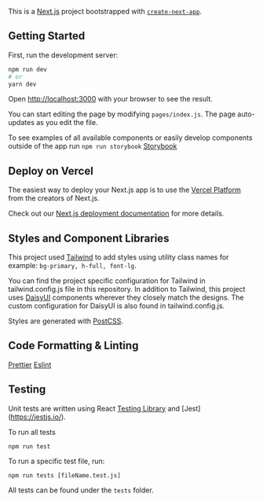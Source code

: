 This is a [Next.js](https://nextjs.org/) project bootstrapped with [`create-next-app`](https://github.com/vercel/next.js/tree/canary/packages/create-next-app).

## Getting Started

First, run the development server:

```bash
npm run dev
# or
yarn dev
```

Open [http://localhost:3000](http://localhost:3000) with your browser to see the result.

You can start editing the page by modifying `pages/index.js`. The page auto-updates as you edit the file.

To see examples of all available components or easily develop components outside of the app run `npm run storybook` [Storybook](https://storybook.js.org/blog/get-started-with-storybook-and-next-js/)

## Deploy on Vercel

The easiest way to deploy your Next.js app is to use the [Vercel Platform](https://vercel.com/new?utm_medium=default-template&filter=next.js&utm_source=create-next-app&utm_campaign=create-next-app-readme) from the creators of Next.js.

Check out our [Next.js deployment documentation](https://nextjs.org/docs/deployment) for more details.

## Styles and Component Libraries

This project used [Tailwind](https://tailwindcss.com/) to add styles using utility class names for example: `bg-primary, h-full, font-lg`.

You can find the project specific configuration for Tailwind in tailwind.config.js file in this repository. In addition to Tailwind, this project uses [DaisyUI](https://daisyui.com/) components wherever they closely match the designs. The custom configuration for DaisyUI is also found in tailwind.config.js.

Styles are generated with [PostCSS](https://postcss.org/).


## Code Formatting & Linting

[Prettier](https://prettier.io/)
[Eslint](https://eslint.org/)

## Testing

Unit tests are written using React [Testing Library](https://testing-library.com/docs/react-testing-library/intro/) and [Jest] (https://jestjs.io/). 

To run all tests

`npm run test`

To run a specific test file, run:

`npm run tests [fileName.test.js]`

All tests can be found under the `tests` folder.
